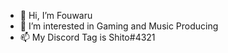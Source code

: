 - 👋 Hi, I’m Fouwaru
- 👀 I’m interested in Gaming and Music Producing
- 📫 My Discord Tag is Shito#4321

<!---
SpuffyniteHD/SpuffyniteHD is a ✨ special ✨ repository because its `README.md` (this file) appears on your GitHub profile.
You can click the Preview link to take a look at your changes.
--->
